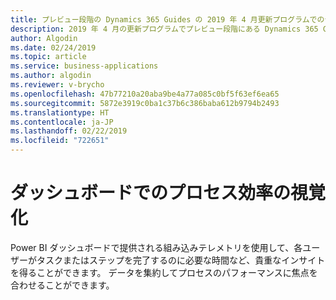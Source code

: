 ```yaml
---
title: プレビュー段階の Dynamics 365 Guides の 2019 年 4 月更新プログラムでのテレメトリ機能
description: 2019 年 4 月の更新プログラムでプレビュー段階にある Dynamics 365 Guides のテレメトリ機能は、プロセスの効率向上に役立つインサイトを提供します。
author: Algodin
ms.date: 02/24/2019
ms.topic: article
ms.service: business-applications
ms.author: algodin
ms.reviewer: v-brycho
ms.openlocfilehash: 47b77210a20aba9be4a77a085c0bf5f63ef6ea65
ms.sourcegitcommit: 5872e3919c0ba1c37b6c386baba612b9794b2493
ms.translationtype: HT
ms.contentlocale: ja-JP
ms.lasthandoff: 02/22/2019
ms.locfileid: "722651"
---
```

# <a name="visualize-process-efficiency-with-dashboards"></a>ダッシュボードでのプロセス効率の視覚化

Power BI ダッシュボードで提供される組み込みテレメトリを使用して、各ユーザーがタスクまたはステップを完了するのに必要な時間など、貴重なインサイトを得ることができます。 データを集約してプロセスのパフォーマンスに焦点を合わせることができます。

